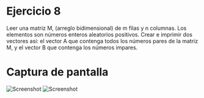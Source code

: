 # Ejercicio 8

Leer una matriz M, (arreglo bidimensional) de m filas y n columnas. Los elementos son números enteros aleatorios positivos. Crear e imprimir dos vectores así: el vector A que contenga todos los números pares de la matriz M, y el vector B que contenga los números impares.

# Captura de pantalla

![Screenshot](screenshot1.png)
![Screenshot](screenshot2.png)
